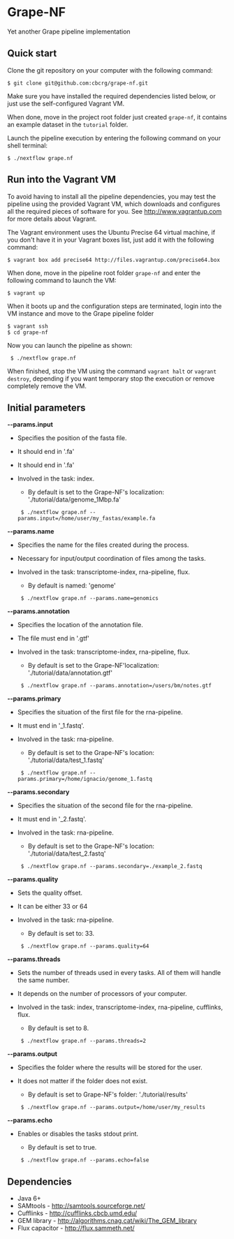 Grape-NF
========

Yet another Grape pipeline implementation



Quick start 
-----------

Clone the git repository on your computer with the following command:

    $ git clone git@github.com:cbcrg/grape-nf.git
    

Make sure you have installed the required dependencies listed below, or just 
use the self-configured Vagrant VM. 


When done, move in the project root folder just created `grape-nf`, 
it contains an example dataset in the `tutorial` folder. 

Launch the pipeline execution by entering the following command 
on your shell terminal:

    $ ./nextflow grape.nf
    

Run into the Vagrant VM
-----------------------

To avoid having to install all the pipeline dependencies, you may test the pipeline using 
the provided Vagrant VM, which downloads and configures all the required pieces 
of software for you. See http://www.vagrantup.com for more details about Vagrant.

The Vagrant environment uses the Ubuntu Precise 64 virtual machine, if you don't have it 
in your Vagrant boxes list, just add it with the following command: 

    $ vagrant box add precise64 http://files.vagrantup.com/precise64.box 
    

When done, move in the pipeline root folder `grape-nf` and enter the following command
to launch the VM:
  
    $ vagrant up 


When it boots up and the configuration steps are terminated, login into the VM instance 
and move to the Grape pipeline folder 

    $ vagrant ssh 
    $ cd grape-nf
    
Now you can launch the pipeline as shown: 

	 $ ./nextflow grape.nf



When finished, stop the VM using the command `vagrant halt` or `vagrant destroy`, depending if you
want temporary stop the execution or remove completely remove the VM. 


Initial parameters
------------------

**--params.input**  
   
* Specifies the position of the fasta file. 
* It should end in '.fa' 
* It should end in '.fa'
* Involved in the task: index.
    * By default is set to the Grape-NF's localization: './tutorial/data/genome_1Mbp.fa' 

  `  $ ./nextflow grape.nf --params.input=/home/user/my_fastas/example.fa  `  
    
  
 
**--params.name** 
   
* Specifies the name for the files created during the process.  
* Necessary for input/output coordination of files among the tasks.  
* Involved in the task: transcriptome-index, rna-pipeline, flux.  
    * By default is named: 'genome' 

  `  $ ./nextflow grape.nf --params.name=genomics  `  
  

**--params.annotation** 
   
* Specifies the location of the annotation file.  
* The file must end in '.gtf'  
* Involved in the task: transcriptome-index, rna-pipeline, flux.  
    * By default is set to the Grape-NF'localization: './tutorial/data/annotation.gtf' 

  `  $ ./nextflow grape.nf --params.annotation=/users/bm/notes.gtf  `  

  
**--params.primary** 
   
* Specifies the situation of the first file for the rna-pipeline.  
* It must end in '_1.fastq'.  
* Involved in the task: rna-pipeline.  
    * By default is set to the Grape-NF's location: './tutorial/data/test_1.fastq' 

  `  $ ./nextflow grape.nf --params.primary=/home/ignacio/genome_1.fastq  `  
  
  
**--params.secondary** 
   
* Specifies the situation of the second file for the rna-pipeline.  
* It must end in '_2.fastq'.  
* Involved in the task: rna-pipeline.  
  * By default is set to the Grape-NF's location: './tutorial/data/test_2.fastq' 

  `  $ ./nextflow grape.nf --params.secondary=./example_2.fastq  `  


**--params.quality** 
   
* Sets the quality offset.  
* It can be either 33 or 64  
* Involved in the task: rna-pipeline.  
    * By default is set to: 33. 

  `  $ ./nextflow grape.nf --params.quality=64  `  


**--params.threads** 
   
* Sets the number of threads used in every tasks. All of them will handle the same number.  
* It depends on the number of processors of your computer.  
* Involved in the task: index, transcriptome-index, rna-pipeline, cufflinks, flux.  
    * By default is set to 8. 

  `  $ ./nextflow grape.nf --params.threads=2  `  
  
  
**--params.output** 
   
* Specifies the folder where the results will be stored for the user.  
* It does not matter if the folder does not exist.  
    * By default is set to Grape-NF's folder: './tutorial/results' 

  `  $ ./nextflow grape.nf --params.output=/home/user/my_results  `  
  
  
**--params.echo** 
   
* Enables or disables the tasks stdout print.  
    * By default is set to true. 

  `  $ ./nextflow grape.nf --params.echo=false  `  
  
  
Dependencies 
------------

 * Java 6+ 
 * SAMtools - http://samtools.sourceforge.net/ 
 * Cufflinks - http://cufflinks.cbcb.umd.edu/
 * GEM library - http://algorithms.cnag.cat/wiki/The_GEM_library
 * Flux capacitor - http://flux.sammeth.net/



